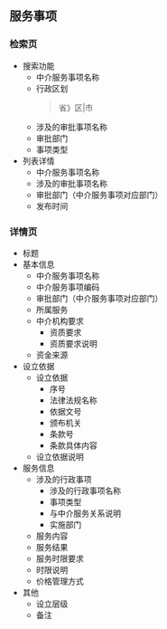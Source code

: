 ## 服务事项
### 检索页
* 搜索功能
  * 中介服务事项名称
  * 行政区划
    > 省》区|市
  * 涉及的审批事项名称
  * 审批部门
  * 事项类型
* 列表详情
  * 中介服务事项名称
  * 涉及的审批事项名称
  * 审批部门（中介服务事项对应部门）
  * 发布时间
### 详情页
* 标题
* 基本信息
  * 中介服务事项名称
  * 中介服务事项编码
  * 审批部门（中介服务事项对应部门）
  * 所属服务
  * 中介机构要求
    * 资质要求
    * 资质要求说明
  * 资金来源
* 设立依据
  * 设立依据
    * 序号
    * 法律法规名称
    * 依据文号
    * 颁布机关
    * 条款号
    * 条款具体内容
  * 设立依据说明
* 服务信息
  * 涉及的行政事项
    * 涉及的行政事项名称
    * 事项类型
    * 与中介服务关系说明
    * 实施部门
  * 服务内容
  * 服务结果
  * 服务时限要求
  * 时限说明
  * 价格管理方式
* 其他
  * 设立层级
  * 备注
